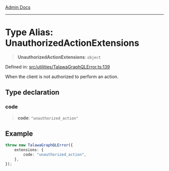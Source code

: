[Admin Docs](/)

***

# Type Alias: UnauthorizedActionExtensions

> **UnauthorizedActionExtensions**: `object`

Defined in: [src/utilities/TalawaGraphQLError.ts:139](https://github.com/PalisadoesFoundation/talawa-api/blob/a88e9b37389a25702f1dcb39c566193904da08be/src/utilities/TalawaGraphQLError.ts#L139)

When the client is not authorized to perform an action.

## Type declaration

### code

> **code**: `"unauthorized_action"`

## Example

```ts
throw new TalawaGraphQLError({
	extensions: {
		code: "unauthorized_action",
	},
});
```
